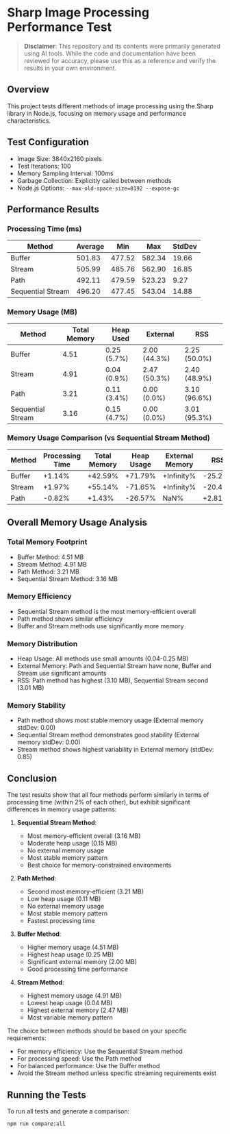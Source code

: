 # Sharp Image Processing Performance Test

> **Disclaimer**: This repository and its contents were primarily generated using AI tools. While the code and documentation have been reviewed for accuracy, please use this as a reference and verify the results in your own environment.

## Overview

This project tests different methods of image processing using the Sharp library in Node.js, focusing on memory usage and performance characteristics.

## Test Configuration

- Image Size: 3840x2160 pixels
- Test Iterations: 100
- Memory Sampling Interval: 100ms
- Garbage Collection: Explicitly called between methods
- Node.js Options: `--max-old-space-size=8192 --expose-gc`

## Performance Results

### Processing Time (ms)

| Method | Average | Min | Max | StdDev |
|--------|---------|-----|-----|---------|
| Buffer | 501.83 | 477.52 | 582.34 | 19.66 |
| Stream | 505.99 | 485.76 | 562.90 | 16.85 |
| Path | 492.11 | 479.59 | 523.23 | 9.27 |
| Sequential Stream | 496.20 | 477.45 | 543.04 | 14.88 |

### Memory Usage (MB)

| Method | Total Memory | Heap Used | External | RSS |
|--------|--------------|-----------|----------|-----|
| Buffer | 4.51 | 0.25 (5.7%) | 2.00 (44.3%) | 2.25 (50.0%) |
| Stream | 4.91 | 0.04 (0.9%) | 2.47 (50.3%) | 2.40 (48.9%) |
| Path | 3.21 | 0.11 (3.4%) | 0.00 (0.0%) | 3.10 (96.6%) |
| Sequential Stream | 3.16 | 0.15 (4.7%) | 0.00 (0.0%) | 3.01 (95.3%) |

### Memory Usage Comparison (vs Sequential Stream Method)

| Method | Processing Time | Total Memory | Heap Usage | External Memory | RSS |
|--------|----------------|--------------|------------|-----------------|-----|
| Buffer | +1.14% | +42.59% | +71.79% | +Infinity% | -25.20% |
| Stream | +1.97% | +55.14% | -71.65% | +Infinity% | -20.47% |
| Path | -0.82% | +1.43% | -26.57% | NaN% | +2.81% |

## Overall Memory Usage Analysis

### Total Memory Footprint
- Buffer Method: 4.51 MB
- Stream Method: 4.91 MB
- Path Method: 3.21 MB
- Sequential Stream Method: 3.16 MB

### Memory Efficiency
- Sequential Stream method is the most memory-efficient overall
- Path method shows similar efficiency
- Buffer and Stream methods use significantly more memory

### Memory Distribution
- Heap Usage: All methods use small amounts (0.04-0.25 MB)
- External Memory: Path and Sequential Stream have none, Buffer and Stream use significant amounts
- RSS: Path method has highest (3.10 MB), Sequential Stream second (3.01 MB)

### Memory Stability
- Path method shows most stable memory usage (External memory stdDev: 0.00)
- Sequential Stream method demonstrates good stability (External memory stdDev: 0.00)
- Stream method shows highest variability in External memory (stdDev: 0.85)

## Conclusion

The test results show that all four methods perform similarly in terms of processing time (within 2% of each other), but exhibit significant differences in memory usage patterns:

1. **Sequential Stream Method**:
   - Most memory-efficient overall (3.16 MB)
   - Moderate heap usage (0.15 MB)
   - No external memory usage
   - Most stable memory pattern
   - Best choice for memory-constrained environments

2. **Path Method**:
   - Second most memory-efficient (3.21 MB)
   - Low heap usage (0.11 MB)
   - No external memory usage
   - Most stable memory pattern
   - Fastest processing time

3. **Buffer Method**:
   - Higher memory usage (4.51 MB)
   - Highest heap usage (0.25 MB)
   - Significant external memory (2.00 MB)
   - Good processing time performance

4. **Stream Method**:
   - Highest memory usage (4.91 MB)
   - Lowest heap usage (0.04 MB)
   - Highest external memory (2.47 MB)
   - Most variable memory pattern

The choice between methods should be based on your specific requirements:
- For memory efficiency: Use the Sequential Stream method
- For processing speed: Use the Path method
- For balanced performance: Use the Buffer method
- Avoid the Stream method unless specific streaming requirements exist

## Running the Tests

To run all tests and generate a comparison:

```bash
npm run compare:all
```